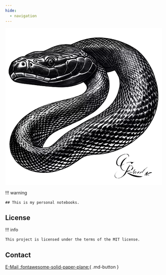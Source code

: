 ```yaml
---
hide:
  - navigation
---
```


![cobra](assets/logo.png)

!!! warning

    ## This is my personal notebooks.

## License

!!! info

    This project is licensed under the terms of the MIT license.


## Contact
[E-Mail :fontawesome-solid-paper-plane:](mailto:jorel_zhou@outlook.com){ .md-button }